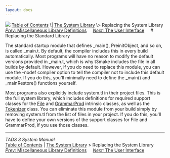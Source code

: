 ```yaml
---
layout: docs
---
```



<img src="topbar.jpg" data-border="0" />
<a href="toc.html" class="nav">Table of Contents</a> \|
<a href="lib.html" class="nav">The System Library</a> \> Replacing the
System Library  
<span class="navnp"><a href="libmisc.html" class="nav"><em>Prev:</em> Miscellaneous Library
Definitions</a>    
<a href="ui.html" class="nav"><em>Next:</em> The User Interface</a>    
</span>
# Replacing the Standard Library

The standard startup module that defines \_main(), PreinitObject, and so
on, is called \_main.t. By default, the compiler includes this in every
build automatically. Most programs will have no reason to modify the
default versions provided in \_main.t, which is why t3make includes the
file in all builds by default. However, if you do need to replace this
module, you can use the -nodef compiler option to tell the compiler not
to include this default module. If you do this, you'll minimally need to
define the \_main() and \_mainRestore() functions yourself.

Most programs also explicitly include system.tl in their project files.
This is the full system library, which includes definitions for required
support classes for the [File](file.html) and [GrammarProd](gramprod.html)
intrinsic classes, as well as the [Tokenizer](tok.html) class. You can
eliminate this module from your build simply by removing system.tl from
the list of files in your project. If you do this, you'll have to define
your own versions of the support classes for File and GrammarProd, if
you use those classes.



------------------------------------------------------------------------



*TADS 3 System Manual*  
<a href="toc.html" class="nav">Table of Contents</a> \|
<a href="lib.html" class="nav">The System Library</a> \> Replacing the
System Library  
<span class="navnp"><a href="libmisc.html" class="nav"><em>Prev:</em> Miscellaneous Library
Definitions</a>    
<a href="ui.html" class="nav"><em>Next:</em> The User Interface</a>    
</span>


